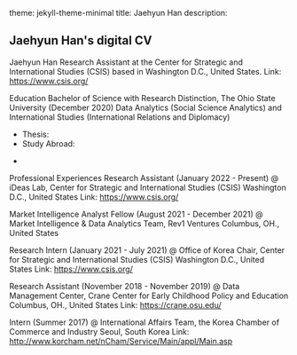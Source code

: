 theme: jekyll-theme-minimal
title: Jaehyun Han
description: 

## Jaehyun Han's digital CV 
Jaehyun Han
Research Assistant at the Center for Strategic and International Studies (CSIS) based in Washington D.C., United States.
Link: https://www.csis.org/

Education
Bachelor of Science with Research Distinction, The Ohio State University (December 2020)
Data Analytics (Social Science Analytics) and International Studies (International Relations and Diplomacy)
* Thesis:
* Study Abroad:
- 

Professional Experiences
Research Assistant (January 2022 - Present)
@ iDeas Lab, Center for Strategic and International Studies (CSIS)
Washington D.C., United States 
Link: https://www.csis.org/


Market Intelligence Analyst Fellow (August 2021 - December 2021)
@ Market Intelligence & Data Analytics Team, Rev1 Ventures 
Columbus, OH., United States

Research Intern (January 2021 - July 2021)
@ Office of Korea Chair, Center for Strategic and International Studies (CSIS)
Washington D.C., United States 
Link: https://www.csis.org/

Research Assistant (November 2018 - November 2019)
@ Data Management Center, Crane Center for Early Childhood Policy and Education
Columbus, OH., United States
Link: https://crane.osu.edu/

Intern (Summer 2017)
@ International Affairs Team, the Korea Chamber of Commerce and Industry
Seoul, South Korea
Link: http://www.korcham.net/nCham/Service/Main/appl/Main.asp

